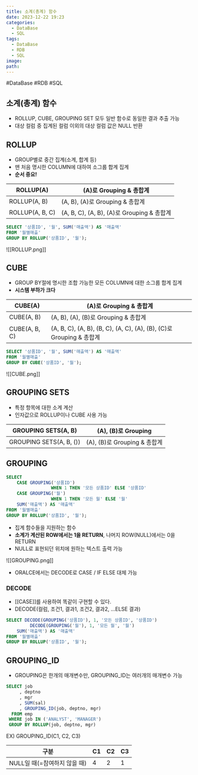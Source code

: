 ```yaml
---
title: 소계(총계) 함수
date: 2023-12-22 19:23
categories:
  - DataBase
  - SQL
tags:
  - DataBase
  - RDB
  - SQL
image: 
path:
---
```

#DataBase #RDB #SQL 

## 소계(총계) 함수
- ROLLUP, CUBE, GROUPING SET 모두 일반 함수로 동일한 결과 추출 가능
- 대상 컬럼 중 집계된 컬럼 이외의 대상 컬럼 값은 NULL 반환

## ROLLUP
- GROUP별로 중간 집계(소계, 합계 등)
- 맨 처음 명시한 COLUMN에 대하여 소그룹 합계 집계
- **순서 중요!**

| ROLLUP(A) | (A)로 Grouping & 총합계 |
 | --- | --- | 
| ROLLUP(A, B) | (A, B), (A)로 Grouping & 총합계 | 
| ROLLUP(A, B, C) | (A, B, C), (A, B), (A)로 Grouping & 총합계 |

```sql
SELECT '상품ID', '월', SUM('매출액') AS '매출액'
FROM '월별매출'
GROUP BY ROLLUP('상품ID', '월');
```

![[ROLLUP.png]]

## CUBE
- GROUP BY절에 명시한 조합 가능한 모든 COLUMN에 대한 소그룹 합계 집계
- **시스템 부하가 크다**

| CUBE(A)    | (A)로 Grouping & 총합계              |
| ---------- | ---------------------------------- |
| CUBE(A, B) | (A, B), (A), (B)로 Grouping & 총합계 |
 | CUBE(A, B, C) | (A, B, C), (A, B), (B, C), (A, C), (A), (B), (C)로 Grouping & 총합계|

```sql
SELECT '상품ID', '월', SUM('매출액') AS '매출액'
FROM '월별매출'
GROUP BY CUBE('상품ID', '월');
```

![[CUBE.png]]

## GROUPING SETS
- 특정 항목에 대한 소계 계산
- 인자값으로 ROLLUP이나 CUBE 사용 가능

|GROUPING SETS(A, B)|(A), (B)로 Grouping|
|---|---|
|GROUPING SETS(A, B, ())|(A), (B)로 Grouping & 총합계|

## GROUPING
```sql
SELECT 
    CASE GROUPING('상품ID') 
				 WHEN 1 THEN '모든 상품ID' ELSE '상품ID'
    CASE GROUPING('월')
				 WHEN 1 THEN '모든 월' ELSE '월'
    SUM('매출액') AS '매출액'
FROM '월별매출'
GROUP BY ROLLUP('상품ID', '월');
```

- 집계 함수들을 지원하는 함수
- **소계가 계산된 ROW에서는 1을 RETURN**, 나머지 ROW(NULL)에서는 0을 RETURN
- NULL로 표현되던 위치에 원하는 텍스트 출력 가능

![[GROUPING.png]]

- ORALCE에서는 DECODE로 CASE / IF ELSE 대체 가능
### DECODE
+ [[CASE]]를 사용하여 똑같이 구현할 수 있다.
+ DECODE(컬럼, 조건1, 결과1, 조건2, 결과2, …ELSE 결과)
```sql
SELECT DECODE(GROUPING('상품ID'), 1, '모든 상품ID', '상품ID')
	     DECODE(GROUPING('월'), 1, '모든 월', '월')
    SUM('매출액') AS '매출액'
FROM '월별매출'
GROUP BY ROLLUP('상품ID', '월');
```

## GROUPING_ID
- GROUPING은 한개의 매개변수만, GROUPING_ID는 여러개의 매개변수 가능
```sql
SELECT job
     , deptno
     , mgr
     , SUM(sal) 
     , GROUPING_ID(job, deptno, mgr)
  FROM emp
 WHERE job IN ('ANALYST', 'MANAGER')
 GROUP BY ROLLUP(job, deptno, mgr)
```

EX) GROUPING_ID(C1, C2, C3)

|구분|C1|C2|C3|
|---|---|---|---|
|NULL일 때(=참여하지 않을 때)|4|2|1|